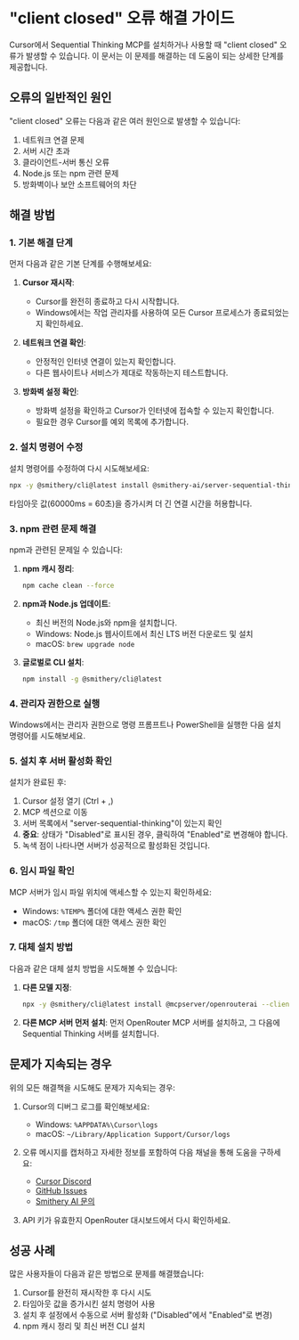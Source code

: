 # "client closed" 오류 해결 가이드

Cursor에서 Sequential Thinking MCP를 설치하거나 사용할 때 "client closed" 오류가 발생할 수 있습니다. 이 문서는 이 문제를 해결하는 데 도움이 되는 상세한 단계를 제공합니다.

## 오류의 일반적인 원인

"client closed" 오류는 다음과 같은 여러 원인으로 발생할 수 있습니다:

1. 네트워크 연결 문제
2. 서버 시간 초과
3. 클라이언트-서버 통신 오류
4. Node.js 또는 npm 관련 문제
5. 방화벽이나 보안 소프트웨어의 차단

## 해결 방법

### 1. 기본 해결 단계

먼저 다음과 같은 기본 단계를 수행해보세요:

1. **Cursor 재시작**: 
   - Cursor를 완전히 종료하고 다시 시작합니다.
   - Windows에서는 작업 관리자를 사용하여 모든 Cursor 프로세스가 종료되었는지 확인하세요.

2. **네트워크 연결 확인**: 
   - 안정적인 인터넷 연결이 있는지 확인합니다.
   - 다른 웹사이트나 서비스가 제대로 작동하는지 테스트합니다.

3. **방화벽 설정 확인**: 
   - 방화벽 설정을 확인하고 Cursor가 인터넷에 접속할 수 있는지 확인합니다.
   - 필요한 경우 Cursor를 예외 목록에 추가합니다.

### 2. 설치 명령어 수정

설치 명령어를 수정하여 다시 시도해보세요:

```bash
npx -y @smithery/cli@latest install @smithery-ai/server-sequential-thinking --client cursor --key YOUR_API_KEY --timeout 60000
```

타임아웃 값(60000ms = 60초)을 증가시켜 더 긴 연결 시간을 허용합니다.

### 3. npm 관련 문제 해결

npm과 관련된 문제일 수 있습니다:

1. **npm 캐시 정리**:
   ```bash
   npm cache clean --force
   ```

2. **npm과 Node.js 업데이트**:
   - 최신 버전의 Node.js와 npm을 설치합니다.
   - Windows: Node.js 웹사이트에서 최신 LTS 버전 다운로드 및 설치
   - macOS: `brew upgrade node`

3. **글로벌로 CLI 설치**:
   ```bash
   npm install -g @smithery/cli@latest
   ```

### 4. 관리자 권한으로 실행

Windows에서는 관리자 권한으로 명령 프롬프트나 PowerShell을 실행한 다음 설치 명령어를 시도해보세요.

### 5. 설치 후 서버 활성화 확인

설치가 완료된 후:

1. Cursor 설정 열기 (Ctrl + ,)
2. MCP 섹션으로 이동
3. 서버 목록에서 "server-sequential-thinking"이 있는지 확인
4. **중요**: 상태가 "Disabled"로 표시된 경우, 클릭하여 "Enabled"로 변경해야 합니다.
5. 녹색 점이 나타나면 서버가 성공적으로 활성화된 것입니다.

### 6. 임시 파일 확인

MCP 서버가 임시 파일 위치에 액세스할 수 있는지 확인하세요:

- Windows: `%TEMP%` 폴더에 대한 액세스 권한 확인
- macOS: `/tmp` 폴더에 대한 액세스 권한 확인

### 7. 대체 설치 방법

다음과 같은 대체 설치 방법을 시도해볼 수 있습니다:

1. **다른 모델 지정**:
   ```bash
   npx -y @smithery/cli@latest install @mcpserver/openrouterai --client cursor --config "{\"openrouterApiKey\":\"YOUR_API_KEY\",\"openrouterDefaultModel\":\"anthropic/claude-3-haiku\"}"
   ```

2. **다른 MCP 서버 먼저 설치**:
   먼저 OpenRouter MCP 서버를 설치하고, 그 다음에 Sequential Thinking 서버를 설치합니다.

## 문제가 지속되는 경우

위의 모든 해결책을 시도해도 문제가 지속되는 경우:

1. Cursor의 디버그 로그를 확인해보세요:
   - Windows: `%APPDATA%\Cursor\logs`
   - macOS: `~/Library/Application Support/Cursor/logs`

2. 오류 메시지를 캡처하고 자세한 정보를 포함하여 다음 채널을 통해 도움을 구하세요:
   - [Cursor Discord](https://discord.gg/cursor)
   - [GitHub Issues](https://github.com/getcursor/cursor/issues)
   - [Smithery AI 문의](https://twitter.com/smithery_ai)

3. API 키가 유효한지 OpenRouter 대시보드에서 다시 확인하세요.

## 성공 사례

많은 사용자들이 다음과 같은 방법으로 문제를 해결했습니다:

1. Cursor를 완전히 재시작한 후 다시 시도
2. 타임아웃 값을 증가시킨 설치 명령어 사용
3. 설치 후 설정에서 수동으로 서버 활성화 ("Disabled"에서 "Enabled"로 변경)
4. npm 캐시 정리 및 최신 버전 CLI 설치